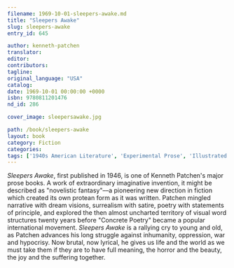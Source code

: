 ```yaml
---
filename: 1969-10-01-sleepers-awake.md
title: "Sleepers Awake"
slug: sleepers-awake
entry_id: 645

author: kenneth-patchen
translator: 
editor: 
contributors: 
tagline: 
original_language: "USA"
catalog: 
date: 1969-10-01 00:00:00 +0000 
isbn: 9780811201476
nd_id: 286

cover_image: sleepersawake.jpg

path: /book/sleepers-awake
layout: book
category: Fiction
categories: 
tags: ['1940s American Literature', 'Experimental Prose', 'Illustrated', 'Postmodernism']
---
```

*Sleepers Awake*, first published in 1946, is one of Kenneth Patchen's major prose books. A work of extraordinary imaginative invention, it might be described as "novelistic fantasy"––a pioneering new direction in fiction which created its own protean form as it was written. Patchen mingled narrative with dream visions, surrealism with satire, poetry with statements of principle, and explored the then almost uncharted territory of visual word structures twenty years before "Concrete Poetry" became a popular international movement. *Sleepers Awake* is a rallying cry to young and old, as Patchen advances his long struggle against inhumanity, oppression, war and hypocrisy. Now brutal, now lyrical, he gives us life and the world as we must take them if they are to have full meaning, the horror and the beauty, the joy and the suffering together.





